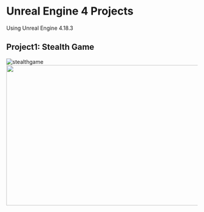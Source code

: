 # Unreal Engine 4 Projects
Using Unreal Engine 4.18.3

## Project1: Stealth Game
![stealthgame](https://user-images.githubusercontent.com/86781939/168446004-5138e1a4-a0ed-49e6-a346-58a50f992568.png)
<img src="https://user-images.githubusercontent.com/86781939/168446004-5138e1a4-a0ed-49e6-a346-58a50f992568.png"  width="700" height="370">
